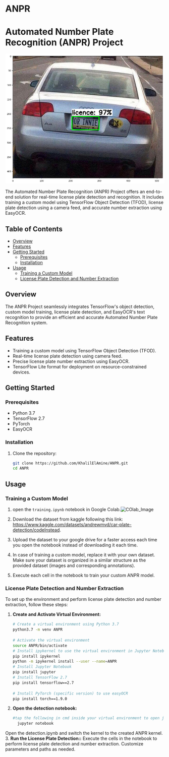 # ANPR
# Automated Number Plate Recognition (ANPR) Project
![Banner](Banner.png)



The Automated Number Plate Recognition (ANPR) Project offers an end-to-end solution for real-time license plate detection and recognition. It includes training a custom model using TensorFlow Object Detection (TFOD), license plate detection using a camera feed, and accurate number extraction using EasyOCR.

## Table of Contents

- [Overview](#overview)
- [Features](#features)
- [Getting Started](#getting-started)
  - [Prerequisites](#prerequisites)
  - [Installation](#installation)
- [Usage](#usage)
  - [Training a Custom Model](#training-a-custom-model)
  - [License Plate Detection and Number Extraction](#license-plate-detection-and-number-extraction)



## Overview

The ANPR Project seamlessly integrates TensorFlow's object detection, custom model training, license plate detection, and EasyOCR's text recognition to provide an efficient and accurate Automated Number Plate Recognition system.

## Features

- Training a custom model using TensorFlow Object Detection (TFOD).
- Real-time license plate detection using camera feed.
- Precise license plate number extraction using EasyOCR.
- TensorFlow Lite format for deployment on resource-constrained devices.

## Getting Started

### Prerequisites

- Python 3.7
- TensorFlow 2.7
- PyTorch
- EasyOCR


### Installation

1. Clone the repository:
   ```bash
   git clone https://github.com/KhalilElAmine/ANPR.git
   cd ANPR

## Usage

### Training a Custom Model
1.  open the `training.ipynb` notebook in Google Colab.![COlab_Image](Open_Colab.png)

2. Download the dataset from kaggle following this link: https://www.kaggle.com/datasets/andrewmvd/car-plate-detection/codeInstead.
3. Upload the dataset to your google drive for a faster access each time you open the notebook instead of downloading it each time.
4. In case of training a custom model, replace it with your own dataset. Make sure your dataset is organized in a similar structure as the provided dataset (images and corresponding annotations).
5. Execute each cell in the notebook to train your custom ANPR model. 



### License Plate Detection and Number Extraction
To set up the environment and perform license plate detection and number extraction, follow these steps:

1. **Create and Activate Virtual Environment:**

   ```bash
   # Create a virtual environment using Python 3.7
   python3.7 -m venv ANPR
   
   # Activate the virtual environment
   source ANPR/bin/activate
   # Install ipykernel to use the virtual environment in Jupyter Notebook
   pip install ipykernel
   python -m ipykernel install --user --name=ANPR
   # Install Jupyter Notebook
   pip install jupyter
   # Install TensorFlow 2.7
   pip install tensorflow==2.7
  
   # Install PyTorch (specific version) to use easyOCR
   pip install torch==1.9.0
    ```
 2. **Open the detection notebook:**
     ```bash
     #tap the following in cmd inside your virtual environment to open jupyter notebook
       jupyter notebook
Open the detection.ipynb and switch the kernel to the created ANPR kernel. 
3. **Run the License Plate Detection::**
Execute the cells in the notebook to perform license plate detection and number extraction. Customize parameters and paths as needed.

